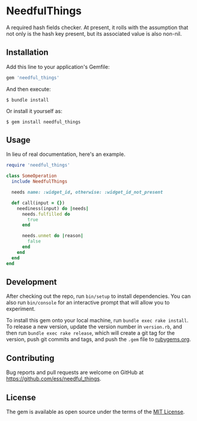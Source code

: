 # NeedfulThings #

A required hash fields checker. At present, it rolls with the assumption that not only is the hash key present, but its associated value is also non-nil.

## Installation ##

Add this line to your application's Gemfile:

```ruby
gem 'needful_things'
```

And then execute:

    $ bundle install

Or install it yourself as:

    $ gem install needful_things

## Usage ##

In lieu of real documentation, here's an example.

```ruby
require 'needful_things'

class SomeOperation
  include NeedfulThings

  needs name: :widget_id, otherwise: :widget_id_not_present

  def call(input = {})
    neediness(input) do |needs|
      needs.fulfilled do
        true
      end

      needs.unmet do |reason|
        false
      end
    end
  end
end
```

## Development ##

After checking out the repo, run `bin/setup` to install dependencies. You can also run `bin/console` for an interactive prompt that will allow you to experiment.

To install this gem onto your local machine, run `bundle exec rake install`. To release a new version, update the version number in `version.rb`, and then run `bundle exec rake release`, which will create a git tag for the version, push git commits and tags, and push the `.gem` file to [rubygems.org](https://rubygems.org).

## Contributing ##

Bug reports and pull requests are welcome on GitHub at https://github.com/ess/needful_things.


## License ##

The gem is available as open source under the terms of the [MIT License](https://opensource.org/licenses/MIT).
